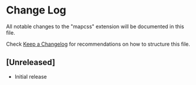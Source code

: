 # Change Log

All notable changes to the "mapcss" extension will be documented in this file.

Check [Keep a Changelog](http://keepachangelog.com/) for recommendations on how to structure this file.

## [Unreleased]

- Initial release